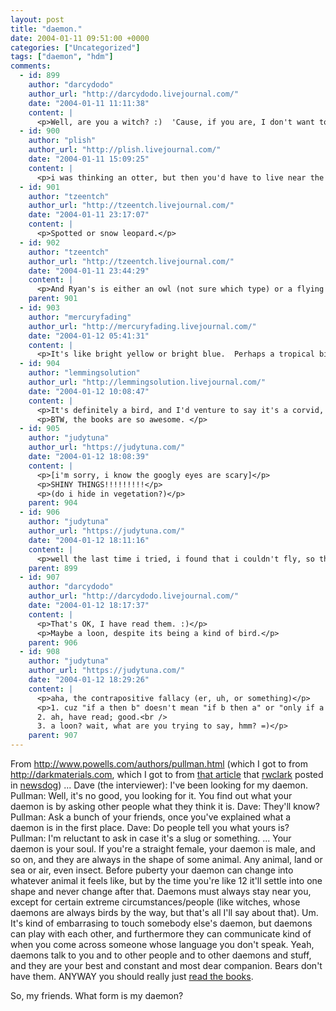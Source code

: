 ```yaml
---
layout: post
title: "daemon."
date: 2004-01-11 09:51:00 +0000
categories: ["Uncategorized"]
tags: ["daemon", "hdm"]
comments:
  - id: 899
    author: "darcydodo"
    author_url: "http://darcydodo.livejournal.com/"
    date: "2004-01-11 11:11:38"
    content: |
      <p>Well, are you a witch? :)  'Cause, if you are, I don't want to go saying a moth, or something, 'cause then you'd be all, "No. Duh." :)</p>
  - id: 900
    author: "plish"
    author_url: "http://plish.livejournal.com/"
    date: "2004-01-11 15:09:25"
    content: |
      <p>i was thinking an otter, but then you'd have to live near the ocean, which would suck.  maybe a land-otter.</p>
  - id: 901
    author: "tzeentch"
    author_url: "http://tzeentch.livejournal.com/"
    date: "2004-01-11 23:17:07"
    content: |
      <p>Spotted or snow leopard.</p>
  - id: 902
    author: "tzeentch"
    author_url: "http://tzeentch.livejournal.com/"
    date: "2004-01-11 23:44:29"
    content: |
      <p>And Ryan's is either an owl (not sure which type) or a flying squirrel.  Not sure which</p>
    parent: 901
  - id: 903
    author: "mercuryfading"
    author_url: "http://mercuryfading.livejournal.com/"
    date: "2004-01-12 05:41:31"
    content: |
      <p>It's like bright yellow or bright blue.  Perhaps a tropical bird.</p>
  - id: 904
    author: "lemmingsolution"
    author_url: "http://lemmingsolution.livejournal.com/"
    date: "2004-01-12 10:08:47"
    content: |
      <p>It's definitely a bird, and I'd venture to say it's a corvid, probably a tropical jay of some kind. They are very, very interested in shiny things, and also smart, and usually brightly colored, but hidden in the vegetation. I wanted to say it was the Violaceous Jay, but I couldn't find a good enough picture to link to. </p>
      <p>BTW, the books are so awesome. </p>
  - id: 905
    author: "judytuna"
    author_url: "https://judytuna.com/"
    date: "2004-01-12 18:08:39"
    content: |
      <p>[i'm sorry, i know the googly eyes are scary]</p>
      <p>SHINY THINGS!!!!!!!!!</p>
      <p>(do i hide in vegetation?)</p>
    parent: 904
  - id: 906
    author: "judytuna"
    author_url: "https://judytuna.com/"
    date: "2004-01-12 18:11:16"
    content: |
      <p>well the last time i tried, i found that i couldn't fly, so that probably means i'm not a witch. when i said "that's all i'll say about that" i just meant that you should really really read the really great books and that i didn't want to give any of it away =)</p>
    parent: 899
  - id: 907
    author: "darcydodo"
    author_url: "http://darcydodo.livejournal.com/"
    date: "2004-01-12 18:17:37"
    content: |
      <p>That's OK, I have read them. :)</p>
      <p>Maybe a loon, despite its being a kind of bird.</p>
    parent: 906
  - id: 908
    author: "judytuna"
    author_url: "https://judytuna.com/"
    date: "2004-01-12 18:29:26"
    content: |
      <p>aha, the contrapositive fallacy (er, uh, or something)</p>
      <p>1. cuz "if a then b" doesn't mean "if b then a" or "only if a then b." duuhh i think that had to do with the word contrapositive. dammit<br />
      2. ah, have read; good.<br />
      3. a loon? wait, what are you trying to say, hmm? =)</p>
    parent: 907
---
```


From http://www.powells.com/authors/pullman.html (which I got to from http://darkmaterials.com, which I got to from [that article](http://www.washingtonpost.com/ac2/wp-dyn?pagename=article&node=&contentId=A59882-2003Dec12&notFound=true) that [rwclark](http://rwclark.livejournal.com/) posted in [newsdog](http://www.ocf.berkeley.edu/~ajs))
...
Dave (the interviewer): I've been looking for my daemon. 
Pullman: Well, it's no good, you looking for it. You find out what your daemon is by asking other people what they think it is. 
Dave: They'll know? 
Pullman: Ask a bunch of your friends, once you've explained what a daemon is in the first place. 
Dave: Do people tell you what yours is? 
Pullman: I'm reluctant to ask in case it's a slug or something. 
...
Your daemon is your soul. If you're a straight female, your daemon is male, and so on, and they are always in the shape of some animal. Any animal, land or sea or air, even insect. Before puberty your daemon can change into whatever animal it feels like, but by the time you're like 12 it'll settle into one shape and never change after that. Daemons must always stay near you, except for certain extreme circumstances/people (like witches, whose daemons are always birds by the way, but that's all I'll say about that). Um. It's kind of embarrasing to touch somebody else's daemon, but daemons can play with each other, and furthermore they can communicate kind of when you come across someone whose language you don't speak. Yeah, daemons talk to you and to other people and to other daemons and stuff, and they are your best and constant and most dear companion. Bears don't have them. ANYWAY you should really just [read the books](http://www.amazon.com/exec/obidos/tg/detail/-/0440238609/qid=1073818180//ref=sr_8_xs_ap_i0_xgl14/102-6283195-3179328?v=glance&s=books&n=507846).

So, my friends. What form is my daemon?
